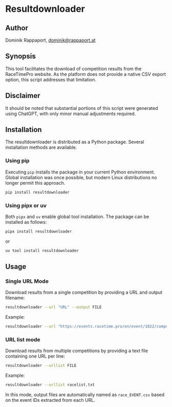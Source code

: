 # Resultdownloader

## Author

Dominik Rappaport, dominik@rappaport.at

## Synopsis

This tool facilitates the download of competition results from the RaceTimePro website. As the platform does not 
provide a native CSV export option, this script addresses that limitation.

## Disclaimer

It should be noted that substantial portions of this script were generated using ChatGPT, with only minor manual 
adjustments required.

## Installation

The resultdownloader is distributed as a Python package. Several installation methods are available.

### Using pip

Executing `pip` installs the package in your current Python environment. Global installation was once possible, but
modern Linux distributions no longer permit this approach.

```bash
pip install resultdownloader
```

### Using pipx or uv

Both `pipx` and `uv` enable global tool installation. The package can be installed as follows:

```bash
pipx install resultdownloader
```

or

```bash
uv tool install resultdownloader
```

## Usage

### Single URL Mode

Download results from a single competition by providing a URL and output filename:

```bash
resultdownloader --url "URL" --output FILE
```

Example:

```bash
resultdownloader --url "https://events.racetime.pro/en/event/1022/competition/6422/results" --output race_results.csv
```

### URL list mode

Download results from multiple competitions by providing a text file containing one URL per line:

```bash
resultdownloader --urllist FILE
```

Example:

```bash
resultdownloader --urllist racelist.txt
```

In this mode, output files are automatically named as `race_EVENT.csv` 
based on the event IDs extracted from each URL.